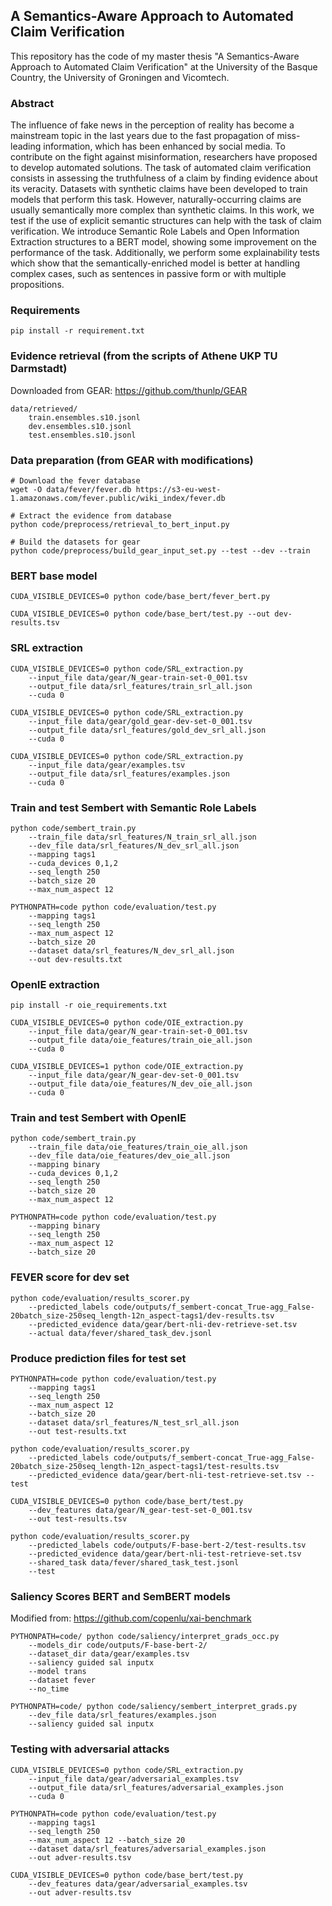 ## A Semantics-Aware Approach to Automated Claim Verification

This repository has the code of my master thesis "A Semantics-Aware Approach to Automated Claim Verification" at the University of the Basque Country, the University of Groningen and Vicomtech. 

### Abstract

The influence of fake news in the perception of reality has become a mainstream topic in the last years due to the fast propagation of miss-leading information, which has been enhanced by social media. To contribute on the fight against misinformation, researchers have proposed to develop automated solutions. The task of automated claim verification consists in assessing the truthfulness of a claim by finding evidence about its veracity. Datasets with synthetic claims have been developed to train models that perform this task. However, naturally-occurring claims are usually semantically more complex than synthetic claims. In this work, we test if the use of explicit semantic structures can help with the task of claim verification. We introduce Semantic Role Labels and Open Information Extraction structures to a BERT model, showing some improvement on the performance of the task. Additionally, we perform some explainability tests which show that the semantically-enriched model is better at handling complex cases, such as sentences in passive form or with multiple propositions.

### Requirements

```
pip install -r requirement.txt
```

### Evidence retrieval (from the scripts of Athene UKP TU Darmstadt)

Downloaded from GEAR: https://github.com/thunlp/GEAR 

```
data/retrieved/
    train.ensembles.s10.jsonl
    dev.ensembles.s10.jsonl
    test.ensembles.s10.jsonl
```

### Data preparation (from GEAR with modifications)

```
# Download the fever database
wget -O data/fever/fever.db https://s3-eu-west-1.amazonaws.com/fever.public/wiki_index/fever.db

# Extract the evidence from database
python code/preprocess/retrieval_to_bert_input.py

# Build the datasets for gear
python code/preprocess/build_gear_input_set.py --test --dev --train

```

### BERT base model

```
CUDA_VISIBLE_DEVICES=0 python code/base_bert/fever_bert.py 

CUDA_VISIBLE_DEVICES=0 python code/base_bert/test.py --out dev-results.tsv
```


### SRL extraction

```
CUDA_VISIBLE_DEVICES=0 python code/SRL_extraction.py 
    --input_file data/gear/N_gear-train-set-0_001.tsv 
    --output_file data/srl_features/train_srl_all.json 
    --cuda 0 

CUDA_VISIBLE_DEVICES=0 python code/SRL_extraction.py 
    --input_file data/gear/gold_gear-dev-set-0_001.tsv 
    --output_file data/srl_features/gold_dev_srl_all.json 
    --cuda 0

CUDA_VISIBLE_DEVICES=0 python code/SRL_extraction.py 
    --input_file data/gear/examples.tsv 
    --output_file data/srl_features/examples.json 
    --cuda 0

```

### Train and test Sembert with Semantic Role Labels

```
python code/sembert_train.py  
    --train_file data/srl_features/N_train_srl_all.json 
    --dev_file data/srl_features/N_dev_srl_all.json 
    --mapping tags1 
    --cuda_devices 0,1,2 
    --seq_length 250 
    --batch_size 20 
    --max_num_aspect 12 

PYTHONPATH=code python code/evaluation/test.py 
    --mapping tags1 
    --seq_length 250 
    --max_num_aspect 12 
    --batch_size 20 
    --dataset data/srl_features/N_dev_srl_all.json 
    --out dev-results.txt
```

### OpenIE extraction

```
pip install -r oie_requirements.txt

CUDA_VISIBLE_DEVICES=0 python code/OIE_extraction.py 
    --input_file data/gear/N_gear-train-set-0_001.tsv 
    --output_file data/oie_features/train_oie_all.json 
    --cuda 0 

CUDA_VISIBLE_DEVICES=1 python code/OIE_extraction.py 
    --input_file data/gear/N_gear-dev-set-0_001.tsv 
    --output_file data/oie_features/N_dev_oie_all.json 
    --cuda 0
```

### Train and test Sembert with OpenIE

```
python code/sembert_train.py 
    --train_file data/oie_features/train_oie_all.json 
    --dev_file data/oie_features/dev_oie_all.json 
    --mapping binary 
    --cuda_devices 0,1,2 
    --seq_length 250 
    --batch_size 20 
    --max_num_aspect 12

PYTHONPATH=code python code/evaluation/test.py 
    --mapping binary 
    --seq_length 250 
    --max_num_aspect 12 
    --batch_size 20
```

### FEVER score for dev set

```
python code/evaluation/results_scorer.py 
    --predicted_labels code/outputs/f_sembert-concat_True-agg_False-20batch_size-250seq_length-12n_aspect-tags1/dev-results.tsv
    --predicted_evidence data/gear/bert-nli-dev-retrieve-set.tsv 
    --actual data/fever/shared_task_dev.jsonl

```

### Produce prediction files for test set

```
PYTHONPATH=code python code/evaluation/test.py 
    --mapping tags1 
    --seq_length 250 
    --max_num_aspect 12 
    --batch_size 20 
    --dataset data/srl_features/N_test_srl_all.json 
    --out test-results.txt

python code/evaluation/results_scorer.py 
    --predicted_labels code/outputs/f_sembert-concat_True-agg_False-20batch_size-250seq_length-12n_aspect-tags1/test-results.tsv 
    --predicted_evidence data/gear/bert-nli-test-retrieve-set.tsv --test

CUDA_VISIBLE_DEVICES=0 python code/base_bert/test.py 
    --dev_features data/gear/N_gear-test-set-0_001.tsv 
    --out test-results.tsv

python code/evaluation/results_scorer.py 
    --predicted_labels code/outputs/F-base-bert-2/test-results.tsv 
    --predicted_evidence data/gear/bert-nli-test-retrieve-set.tsv 
    --shared_task data/fever/shared_task_test.jsonl 
    --test

```

### Saliency Scores BERT and SemBERT models

Modified from: https://github.com/copenlu/xai-benchmark

```
PYTHONPATH=code/ python code/saliency/interpret_grads_occ.py 
    --models_dir code/outputs/F-base-bert-2/ 
    --dataset_dir data/gear/examples.tsv 
    --saliency guided sal inputx 
    --model trans 
    --dataset fever 
    --no_time

PYTHONPATH=code/ python code/saliency/sembert_interpret_grads.py 
    --dev_file data/srl_features/examples.json 
    --saliency guided sal inputx
```

### Testing with adversarial attacks

```
CUDA_VISIBLE_DEVICES=0 python code/SRL_extraction.py 
    --input_file data/gear/adversarial_examples.tsv 
    --output_file data/srl_features/adversarial_examples.json 
    --cuda 0

PYTHONPATH=code python code/evaluation/test.py 
    --mapping tags1 
    --seq_length 250 
    --max_num_aspect 12 --batch_size 20 
    --dataset data/srl_features/adversarial_examples.json 
    --out adver-results.tsv

CUDA_VISIBLE_DEVICES=0 python code/base_bert/test.py 
    --dev_features data/gear/adversarial_examples.tsv 
    --out adver-results.tsv
```


